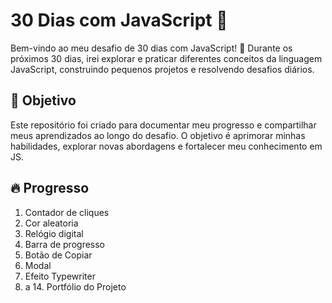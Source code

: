 # 30 Dias com JavaScript 🚀

Bem-vindo ao meu desafio de 30 dias com JavaScript! 🎯 Durante os próximos 30 dias, irei explorar e praticar diferentes conceitos da linguagem JavaScript, construindo pequenos projetos e resolvendo desafios diários.

## 📌 Objetivo

Este repositório foi criado para documentar meu progresso e compartilhar meus aprendizados ao longo do desafio. O objetivo é aprimorar minhas habilidades, explorar novas abordagens e fortalecer meu conhecimento em JS.

## 🔥 Progresso
1. Contador de cliques
2. Cor aleatoria
3. Relógio digital
4. Barra de progresso
5. Botão de Copiar
6. Modal
7. Efeito Typewriter
8. a 14. Portfólio do Projeto
